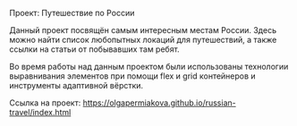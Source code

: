 Проект: Путешествие по России

Данный проект посвящён самым интересным местам России. Здесь можно найти список любопытных локаций для путешествий, а также ссылки на статьи от побывавших там ребят. 

Во время работы над данным проектом были использованы технологии выравнивания элементов при помощи flex и grid контейнеров и инструменты адаптивной вёрстки.

Ссылка на проект: https://olgapermiakova.github.io/russian-travel/index.html

